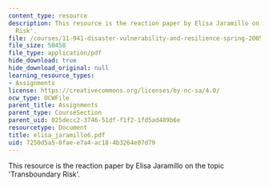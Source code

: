 ```yaml
---
content_type: resource
description: This resource is the reaction paper by Elisa Jaramillo on the topic 'Transboundary
  Risk'.
file: /courses/11-941-disaster-vulnerability-and-resilience-spring-2005/7250d5a50faee7a4ac184b3264e07d79_elisa_jaramillo6.pdf
file_size: 50458
file_type: application/pdf
hide_download: true
hide_download_original: null
learning_resource_types:
- Assignments
license: https://creativecommons.org/licenses/by-nc-sa/4.0/
ocw_type: OCWFile
parent_title: Assignments
parent_type: CourseSection
parent_uid: 025decc2-3746-51df-f1f2-1fd5ad489b6e
resourcetype: Document
title: elisa_jaramillo6.pdf
uid: 7250d5a5-0fae-e7a4-ac18-4b3264e07d79
---
```

This resource is the reaction paper by Elisa Jaramillo on the topic 'Transboundary Risk'.